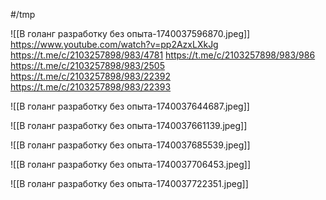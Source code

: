 #/tmp 

![[В голанг разработку без опыта-1740037596870.jpeg]]
https://www.youtube.com/watch?v=pp2AzxLXkJg
https://t.me/c/2103257898/983/4781
https://t.me/c/2103257898/983/986
https://t.me/c/2103257898/983/2505
https://t.me/c/2103257898/983/22392
https://t.me/c/2103257898/983/22393

![[В голанг разработку без опыта-1740037644687.jpeg]]

![[В голанг разработку без опыта-1740037661139.jpeg]]

![[В голанг разработку без опыта-1740037685539.jpeg]]

![[В голанг разработку без опыта-1740037706453.jpeg]]

![[В голанг разработку без опыта-1740037722351.jpeg]]

